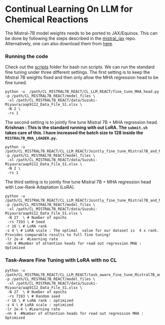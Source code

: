 # Continual Learning On LLM for Chemical Reactions

The Mistral-7B model weights needs to be ported to JAX/Equinox. This can be done by following the steps described in the [mistral_jax](https://github.com/AakashKumarNain/mistral_jax/blob/main/instructions.md) repo. Alternatively, one can also download them from [here](https://uofi.box.com/s/ljd66kpkgte8duofz3us2zihb70btwww). 


### Running the code
Check out the [scripts](https://github.com/pythonpanda2/CL_MISTRAL7B_REACT/tree/main/scripts) folder for bash run scripts.  We can run the standard fine tuning under three different settings. The first setting is to keep the Mistral 7B weights fixed and then only allow the MHA regression head to be fine tuned. 

```
python -u  /path/CL_MISTRAL7B_REACT/CL_LLM_REACT/fine_tune_MHA_head.py -p /path/CL_MISTRAL7B_REACT/model_files \
 -xl /path/CL_MISTRAL7B_REACT/data/Suzuki-Miyaura/aap9112_Data_File_S1.xlsx \
 -N 2 \
 -rs 1
```

The second setting is to jointly fine tune Mistral 7B + MHA regression head. **Krishnan : This is the standard running with out LoRA. The `submit.sh` takes care of this. I have increased the batch size to 128  inside the `MISTRAL7B_MHA_LOADER.py`.**

```
python -u  /path/CL_MISTRAL7B_REACT/CL_LLM_REACT/Jointly_fine_tune_Mistral7B_and_MHA_head.py -p /path/CL_MISTRAL7B_REACT/model_files \
 -xl /path/CL_MISTRAL7B_REACT/data/Suzuki-Miyaura/aap9112_Data_File_S1.xlsx \
 -N 2 \
 -rs 1

```


The third setting is to jointly fine tune Mistral 7B + MHA regression head with Low-Rank Adaptation (LoRA). 

```
python -u  /path/CL_MISTRAL7B_REACT/CL_LLM_REACT/Jointly_fine_tune_Mistral7B_and_MHA_head_with_LORA.py  -p /path/CL_MISTRAL7B_REACT/model_files \
 -xl /path/CL_MISTRAL7B_REACT/data/Suzuki-Miyaura/aap9112_Data_File_S1.xlsx \
 -N 27  \ # Number of epochs
 -rs 7193 \ # Seed
-r 16 \ # LoRA rank
-s 4 \ # LoRA scale : The optimal  value for our dataset is  4 x rank. Provides comparable results to full fine tuning!
-lr 2e-4  #Learning rate
-nh 4 #Number of attention heads for read out regression MHA : Optimized
```

### Task-Aware Fine Tuning with LoRA with no CL

```
python -u  /path/CL_MISTRAL7B_REACT/CL_LLM_REACT/task_aware_fine_tune_Mistral7B_and_MHA_head_with_LORA_no_CL.py  -p /path/CL_MISTRAL7B_REACT/model_files \
 -xl /path/CL_MISTRAL7B_REACT/data/Suzuki-Miyaura/aap9112_Data_File_S1.xlsx \
 -N 27  \ # Number of epochs
 -rs 7193 \ # Random seed
-r 16 \ # LoRA rank : optimized
-s 4 \ # LoRA scale : optimized
-lr 2e-4 \ #Learning rate
-nh 4  #Number of attention heads for read out regression MHA : Optimized
```
